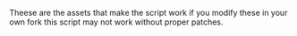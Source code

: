 Theese are the assets that make the script work if you modify these in your own fork this script may not work without proper patches.

